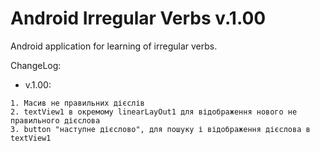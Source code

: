 Android Irregular Verbs v.1.00
=======================

Android application for learning of irregular verbs.

ChangeLog:
- v.1.00:
```
1. Масив не правильних дієслів
2. textView1 в окремому linearLayOut1 для відображення нового не правильного дієслова
3. button "наступне дієслово", для пошуку і відображення дієслова в textView1
```
